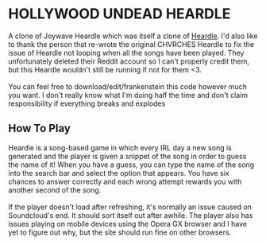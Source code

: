 # HOLLYWOOD UNDEAD HEARDLE

A clone of Joywave Heardle which was itself a clone of [Heardle](https://www.heardle.app/). I'd also like to thank the person that re-wrote the original CHVRCHES Heardle to fix the issue of Heardle not looping when all the songs have been played. They unfortunately deleted their Reddit account so I can't properly credit them, but this Heardle wouldn't still be running if not for them <3.
<br><br>
You can feel free to download/edit/frankenstein this code however much you want. I don't really know what I'm doing half the time and don't claim responsibility if everything breaks and explodes

<h2>How To Play</h2>
Heardle is a song-based game in which every IRL day a new song is generated and the player is given a snippet of the song in order to guess the name of it! When you have a guess, you can type the name of the song into the search bar and select the option that appears. You have six chances to answer correctly and each wrong attempt rewards you with another second of the song.
<br><br>
If the player doesn't load after refreshing, it's normally an issue caused on Soundcloud's end. It should sort itself out after awhile. The player also has issues playing on mobile devices using the Opera GX browser and I have yet to figure out why, but the site should run fine on other browsers.
